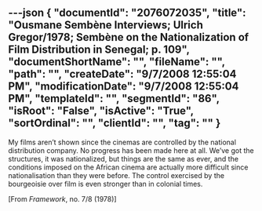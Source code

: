 ---json
{
  "documentId": "2076072035",
  "title": "Ousmane Sembène Interviews; Ulrich Gregor/1978; Sembène on the Nationalization of Film Distribution in Senegal; p. 109",
  "documentShortName": "",
  "fileName": "",
  "path": "",
  "createDate": "9/7/2008 12:55:04 PM",
  "modificationDate": "9/7/2008 12:55:04 PM",
  "templateId": "",
  "segmentId": "86",
  "isRoot": "False",
  "isActive": "True",
  "sortOrdinal": "",
  "clientId": "",
  "tag": ""
}
---

My films aren’t shown since the cinemas are controlled by the national distribution company. No progress has been made here at all. We’ve got the structures, it was nationalized, but things are the same as ever, and the conditions imposed on the African cinema are actually more difficult since nationalisation than they were before. The control exercised by the bourgeoisie over film is even stronger than in colonial times.

[From *Framework*, no. 7/8 (1978)]
